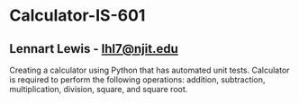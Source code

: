 # Calculator-IS-601
Lennart Lewis - lhl7@njit.edu
---
Creating a calculator using Python that has automated unit tests. Calculator is required to perform the following operations: addition, subtraction, multiplication, division, square, and square root.
